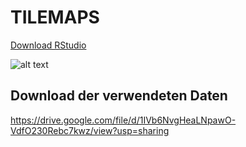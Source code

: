 # TILEMAPS
[Download RStudio](https://rstudio.com/products/rstudio/download/#download)

![alt text](https://lh6.googleusercontent.com/1IFOvqctairloaPbaL1BnakcE6Hl-nSgpWwKunS51KGoPe11AQCBKD8AaLPTiyDbuJS1XE8gTsTI6MRBJYhHSJcFy31BpUhAKvaFEaxOaxpArmAlJC-fCuwyIxUMeg=w1823)

## Download der verwendeten Daten
https://drive.google.com/file/d/1IVb6NvgHeaLNpawO-VdfO230Rebc7kwz/view?usp=sharing
